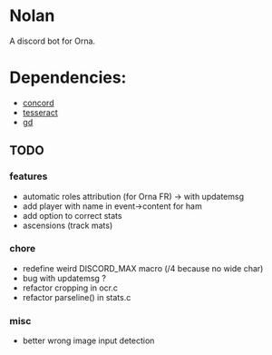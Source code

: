 # Nolan
A discord bot for Orna.

# Dependencies:
- [concord](https://github.com/Cogmasters/concord)
- [tesseract](https://github.com/tesseract-ocr/tesseract)
- [gd](https://github.com/libgd/libgd)

## TODO

### features
- automatic roles attribution (for Orna FR) -> with updatemsg
- add player with name in event->content for ham
- add option to correct stats
- ascensions (track mats)

### chore
- redefine weird DISCORD_MAX macro (/4 because no wide char)
- bug with updatemsg ?
- refactor cropping in ocr.c
- refactor parseline() in stats.c

### misc
- better wrong image input detection
